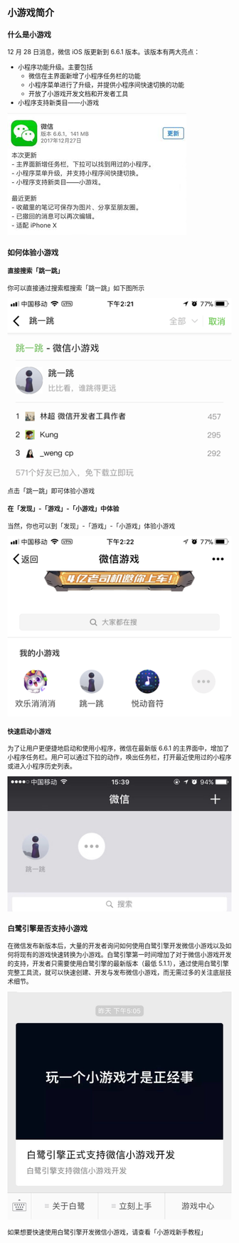 ﻿## 小游戏简介

### 什么是小游戏

12 月 28 日消息，微信 iOS 版更新到 6.6.1 版本。该版本有两大亮点：

* 小程序功能升级。主要包括
    * 微信在主界面新增了小程序任务栏的功能
    * 小程序菜单进行了升级，并提供小程序间快速切换的功能
    * 开放了小游戏开发文档和开发者工具
* 小程序支持新类目——小游戏

![](upgrade.jpg)

### 如何体验小游戏

#### 直接搜索「跳一跳」

你可以直接通过搜索框搜索「跳一跳」如下图所示

![](search.png)

点击「跳一跳」即可体验小游戏

#### 在「发现」-「游戏」-「小游戏」中体验

当然，你也可以到「发现」-「游戏」-「小游戏」体验小游戏

![](game.png)


#### 快速启动小游戏

为了让用户更便捷地启动和使用小程序，微信在最新版 6.6.1 的主界面中，增加了小程序任务栏。用户可以通过下拉的动作，唤出任务栏，打开最近使用过的小程序或进入小程序历史列表。

![](switch.jpg)

### 白鹭引擎是否支持小游戏

在微信发布新版本后，大量的开发者询问如何使用白鹭引擎开发微信小游戏以及如何将现有的游戏快速转换为小游戏。白鹭引擎第一时间增加了对于微信小游戏开发的支持，开发者只需要使用白鹭引擎的最新版本（最低 5.1.1），通过使用白鹭引擎完整工具流，就可以快速创建、开发与发布微信小游戏，而无需过多的关注底层技术细节。

![](egret.png)

如果想要快速使用白鹭引擎开发微信小游戏，请查看「小游戏新手教程」